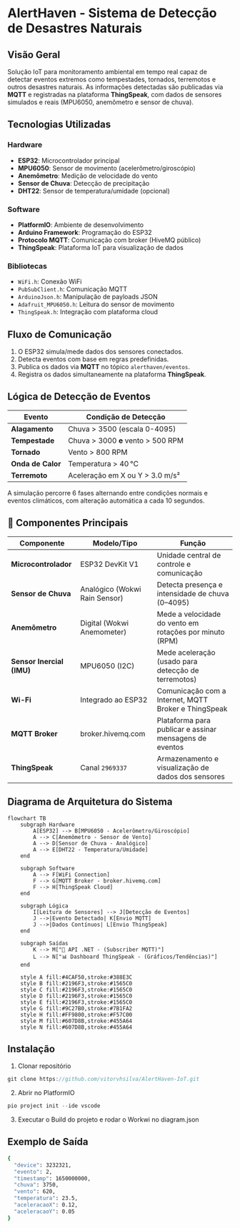 # AlertHaven - Sistema de Detecção de Desastres Naturais

## Visão Geral
Solução IoT para monitoramento ambiental em tempo real capaz de detectar eventos extremos como tempestades, tornados, terremotos e outros desastres naturais.
As informações detectadas são publicadas via **MQTT** e registradas na plataforma **ThingSpeak**, com dados de sensores simulados e reais (MPU6050, anemômetro e sensor de chuva).

## Tecnologias Utilizadas

### Hardware
- **ESP32**: Microcontrolador principal
- **MPU6050**: Sensor de movimento (acelerômetro/giroscópio)
- **Anemômetro**: Medição de velocidade do vento  
- **Sensor de Chuva**: Detecção de precipitação
- **DHT22**: Sensor de temperatura/umidade (opcional)

### Software
- **PlatformIO**: Ambiente de desenvolvimento
- **Arduino Framework**: Programação do ESP32
- **Protocolo MQTT**: Comunicação com broker (HiveMQ público)
- **ThingSpeak**: Plataforma IoT para visualização de dados

### Bibliotecas
- `WiFi.h`: Conexão WiFi
- `PubSubClient.h`: Comunicação MQTT  
- `ArduinoJson.h`: Manipulação de payloads JSON
- `Adafruit_MPU6050.h`: Leitura do sensor de movimento
- `ThingSpeak.h`: Integração com plataforma cloud

## Fluxo de Comunicação

1. O ESP32 simula/mede dados dos sensores conectados.
2. Detecta eventos com base em regras predefinidas.
3. Publica os dados via **MQTT** no tópico `alerthaven/eventos`.
4. Registra os dados simultaneamente na plataforma **ThingSpeak**.

## Lógica de Detecção de Eventos

| Evento          | Condição de Detecção                                             |
|----------------|-------------------------------------------------------------------|
| **Alagamento**     | Chuva > 3500 (escala 0-4095)                                     |
| **Tempestade**     | Chuva > 3000 **e** vento > 500 RPM                               |
| **Tornado**        | Vento > 800 RPM                                                 |
| **Onda de Calor**  | Temperatura > 40 °C                                              |
| **Terremoto**      | Aceleração em X ou Y > 3.0 m/s²                                  |

A simulação percorre 6 fases alternando entre condições normais e eventos climáticos, com alteração automática a cada 10 segundos.

## 🔩 Componentes Principais

| Componente        | Modelo/Tipo                  | Função                                                  |
|-------------------|------------------------------|----------------------------------------------------------|
| **Microcontrolador** | ESP32 DevKit V1              | Unidade central de controle e comunicação                |
| **Sensor de Chuva**  | Analógico (Wokwi Rain Sensor) | Detecta presença e intensidade de chuva (0–4095)         |
| **Anemômetro**       | Digital (Wokwi Anemometer)   | Mede a velocidade do vento em rotações por minuto (RPM)  |
| **Sensor Inercial (IMU)** | MPU6050 (I2C)              | Mede aceleração (usado para detecção de terremotos)      |
| **Wi-Fi**            | Integrado ao ESP32           | Comunicação com a Internet, MQTT Broker e ThingSpeak     |
| **MQTT Broker**      | broker.hivemq.com            | Plataforma para publicar e assinar mensagens de eventos  |
| **ThingSpeak**       | Canal `2969337`              | Armazenamento e visualização de dados dos sensores       |

## Diagrama de Arquitetura do Sistema

```mermaid
flowchart TB
    subgraph Hardware
        A[ESP32] --> B[MPU6050 - Acelerômetro/Giroscópio]
        A --> C[Anemômetro - Sensor de Vento]
        A --> D[Sensor de Chuva - Analógico]
        A --> E[DHT22 - Temperatura/Umidade]
    end

    subgraph Software
        A --> F[WiFi Connection]
        F --> G[MQTT Broker - broker.hivemq.com]
        F --> H[ThingSpeak Cloud]
    end

    subgraph Lógica
        I[Leitura de Sensores] --> J[Detecção de Eventos]
        J -->|Evento Detectado| K[Envio MQTT]
        J -->|Dados Contínuos| L[Envio ThingSpeak]
    end

    subgraph Saídas
        K --> M["📱 API .NET - (Subscriber MQTT)"]
        L --> N["📊 Dashboard ThingSpeak - (Gráficos/Tendências)"]
    end

    style A fill:#4CAF50,stroke:#388E3C
    style B fill:#2196F3,stroke:#1565C0
    style C fill:#2196F3,stroke:#1565C0
    style D fill:#2196F3,stroke:#1565C0
    style E fill:#2196F3,stroke:#1565C0
    style G fill:#9C27B0,stroke:#7B1FA2
    style H fill:#FF9800,stroke:#F57C00
    style M fill:#607D8B,stroke:#455A64
    style N fill:#607D8B,stroke:#455A64
```



## Instalação
1. Clonar repositório
```cpp
git clone https://github.com/vitorvhsilva/AlertHaven-IoT.git
```

2. Abrir no PlatformIO
```cpp
pio project init --ide vscode
```

3. Executar o Build do projeto e rodar o Workwi no diagram.json

## Exemplo de Saída
```bash
{
  "device": 3232321,
  "evento": 2,
  "timestamp": 1650000000,
  "chuva": 3750,
  "vento": 620,
  "temperatura": 23.5,
  "aceleracaoX": 0.12,
  "aceleracaoY": 0.05
}
```
